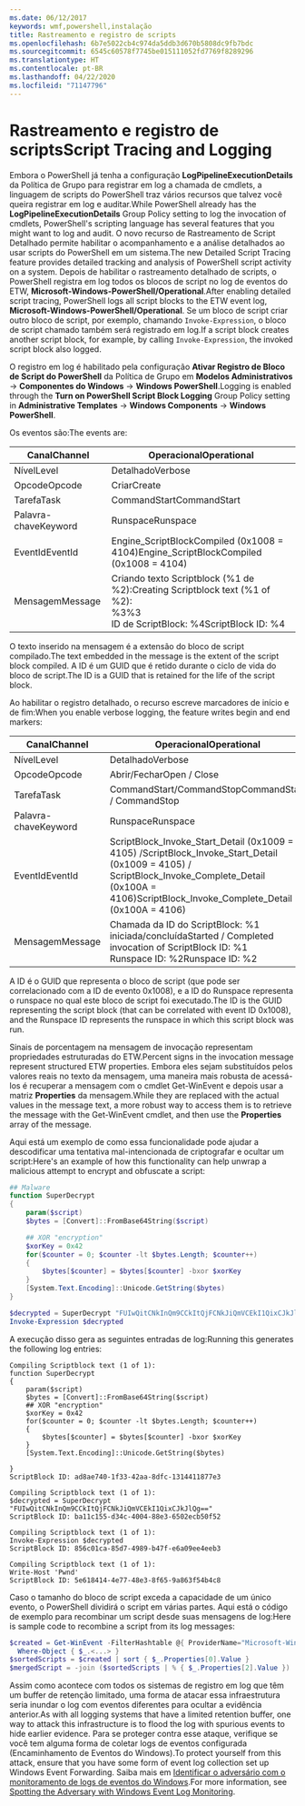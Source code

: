 ```yaml
---
ms.date: 06/12/2017
keywords: wmf,powershell,instalação
title: Rastreamento e registro de scripts
ms.openlocfilehash: 6b7e5022cb4c974da5ddb3d670b5808dc9fb7bdc
ms.sourcegitcommit: 6545c60578f7745be015111052fd7769f8289296
ms.translationtype: HT
ms.contentlocale: pt-BR
ms.lasthandoff: 04/22/2020
ms.locfileid: "71147796"
---
```

# <a name="script-tracing-and-logging"></a><span data-ttu-id="a8201-103">Rastreamento e registro de scripts</span><span class="sxs-lookup"><span data-stu-id="a8201-103">Script Tracing and Logging</span></span>

<span data-ttu-id="a8201-104">Embora o PowerShell já tenha a configuração **LogPipelineExecutionDetails** da Política de Grupo para registrar em log a chamada de cmdlets, a linguagem de scripts do PowerShell traz vários recursos que talvez você queira registrar em log e auditar.</span><span class="sxs-lookup"><span data-stu-id="a8201-104">While PowerShell already has the **LogPipelineExecutionDetails** Group Policy setting to log the invocation of cmdlets, PowerShell's scripting language has several features that you might want to log and audit.</span></span> <span data-ttu-id="a8201-105">O novo recurso de Rastreamento de Script Detalhado permite habilitar o acompanhamento e a análise detalhados ao usar scripts do PowerShell em um sistema.</span><span class="sxs-lookup"><span data-stu-id="a8201-105">The new Detailed Script Tracing feature provides detailed tracking and analysis of PowerShell script activity on a system.</span></span> <span data-ttu-id="a8201-106">Depois de habilitar o rastreamento detalhado de scripts, o PowerShell registra em log todos os blocos de script no log de eventos do ETW, **Microsoft-Windows-PowerShell/Operational**.</span><span class="sxs-lookup"><span data-stu-id="a8201-106">After enabling detailed script tracing, PowerShell logs all script blocks to the ETW event log, **Microsoft-Windows-PowerShell/Operational**.</span></span> <span data-ttu-id="a8201-107">Se um bloco de script criar outro bloco de script, por exemplo, chamando `Invoke-Expression`, o bloco de script chamado também será registrado em log.</span><span class="sxs-lookup"><span data-stu-id="a8201-107">If a script block creates another script block, for example, by calling `Invoke-Expression`, the invoked script block also logged.</span></span>

<span data-ttu-id="a8201-108">O registro em log é habilitado pela configuração **Ativar Registro de Bloco de Script do PowerShell** da Política de Grupo em **Modelos Administrativos** -> **Componentes do Windows** -> **Windows PowerShell**.</span><span class="sxs-lookup"><span data-stu-id="a8201-108">Logging is enabled through the **Turn on PowerShell Script Block Logging** Group Policy setting in **Administrative Templates** -> **Windows Components** -> **Windows PowerShell**.</span></span>

<span data-ttu-id="a8201-109">Os eventos são:</span><span class="sxs-lookup"><span data-stu-id="a8201-109">The events are:</span></span>

| <span data-ttu-id="a8201-110">Canal</span><span class="sxs-lookup"><span data-stu-id="a8201-110">Channel</span></span> |                               <span data-ttu-id="a8201-111">Operacional</span><span class="sxs-lookup"><span data-stu-id="a8201-111">Operational</span></span>                               |
| ------- | ----------------------------------------------------------------------- |
| <span data-ttu-id="a8201-112">Nível</span><span class="sxs-lookup"><span data-stu-id="a8201-112">Level</span></span>   | <span data-ttu-id="a8201-113">Detalhado</span><span class="sxs-lookup"><span data-stu-id="a8201-113">Verbose</span></span>                                                                 |
| <span data-ttu-id="a8201-114">Opcode</span><span class="sxs-lookup"><span data-stu-id="a8201-114">Opcode</span></span>  | <span data-ttu-id="a8201-115">Criar</span><span class="sxs-lookup"><span data-stu-id="a8201-115">Create</span></span>                                                                  |
| <span data-ttu-id="a8201-116">Tarefa</span><span class="sxs-lookup"><span data-stu-id="a8201-116">Task</span></span>    | <span data-ttu-id="a8201-117">CommandStart</span><span class="sxs-lookup"><span data-stu-id="a8201-117">CommandStart</span></span>                                                            |
| <span data-ttu-id="a8201-118">Palavra-chave</span><span class="sxs-lookup"><span data-stu-id="a8201-118">Keyword</span></span> | <span data-ttu-id="a8201-119">Runspace</span><span class="sxs-lookup"><span data-stu-id="a8201-119">Runspace</span></span>                                                                |
| <span data-ttu-id="a8201-120">EventId</span><span class="sxs-lookup"><span data-stu-id="a8201-120">EventId</span></span> | <span data-ttu-id="a8201-121">Engine_ScriptBlockCompiled (0x1008 = 4104)</span><span class="sxs-lookup"><span data-stu-id="a8201-121">Engine_ScriptBlockCompiled (0x1008 = 4104)</span></span>                              |
| <span data-ttu-id="a8201-122">Mensagem</span><span class="sxs-lookup"><span data-stu-id="a8201-122">Message</span></span> | <span data-ttu-id="a8201-123">Criando texto Scriptblock (%1 de %2):</span><span class="sxs-lookup"><span data-stu-id="a8201-123">Creating Scriptblock text (%1 of %2):</span></span> </br> <span data-ttu-id="a8201-124">%3</span><span class="sxs-lookup"><span data-stu-id="a8201-124">%3</span></span> </br> <span data-ttu-id="a8201-125">ID de ScriptBlock: %4</span><span class="sxs-lookup"><span data-stu-id="a8201-125">ScriptBlock ID: %4</span></span> |


<span data-ttu-id="a8201-126">O texto inserido na mensagem é a extensão do bloco de script compilado.</span><span class="sxs-lookup"><span data-stu-id="a8201-126">The text embedded in the message is the extent of the script block compiled.</span></span> <span data-ttu-id="a8201-127">A ID é um GUID que é retido durante o ciclo de vida do bloco de script.</span><span class="sxs-lookup"><span data-stu-id="a8201-127">The ID is a GUID that is retained for the life of the script block.</span></span>

<span data-ttu-id="a8201-128">Ao habilitar o registro detalhado, o recurso escreve marcadores de início e de fim:</span><span class="sxs-lookup"><span data-stu-id="a8201-128">When you enable verbose logging, the feature writes begin and end markers:</span></span>

| <span data-ttu-id="a8201-129">Canal</span><span class="sxs-lookup"><span data-stu-id="a8201-129">Channel</span></span> |                                 <span data-ttu-id="a8201-130">Operacional</span><span class="sxs-lookup"><span data-stu-id="a8201-130">Operational</span></span>                                |
| ------- | -------------------------------------------------------------------------- |
| <span data-ttu-id="a8201-131">Nível</span><span class="sxs-lookup"><span data-stu-id="a8201-131">Level</span></span>   | <span data-ttu-id="a8201-132">Detalhado</span><span class="sxs-lookup"><span data-stu-id="a8201-132">Verbose</span></span>                                                                    |
| <span data-ttu-id="a8201-133">Opcode</span><span class="sxs-lookup"><span data-stu-id="a8201-133">Opcode</span></span>  | <span data-ttu-id="a8201-134">Abrir/Fechar</span><span class="sxs-lookup"><span data-stu-id="a8201-134">Open / Close</span></span>                                                               |
| <span data-ttu-id="a8201-135">Tarefa</span><span class="sxs-lookup"><span data-stu-id="a8201-135">Task</span></span>    | <span data-ttu-id="a8201-136">CommandStart/CommandStop</span><span class="sxs-lookup"><span data-stu-id="a8201-136">CommandStart / CommandStop</span></span>                                                 |
| <span data-ttu-id="a8201-137">Palavra-chave</span><span class="sxs-lookup"><span data-stu-id="a8201-137">Keyword</span></span> | <span data-ttu-id="a8201-138">Runspace</span><span class="sxs-lookup"><span data-stu-id="a8201-138">Runspace</span></span>                                                                   |
| <span data-ttu-id="a8201-139">EventId</span><span class="sxs-lookup"><span data-stu-id="a8201-139">EventId</span></span> | <span data-ttu-id="a8201-140">ScriptBlock\_Invoke\_Start\_Detail (0x1009 = 4105) /</span><span class="sxs-lookup"><span data-stu-id="a8201-140">ScriptBlock\_Invoke\_Start\_Detail (0x1009 = 4105) /</span></span> </br> <span data-ttu-id="a8201-141">ScriptBlock\_Invoke\_Complete\_Detail (0x100A = 4106)</span><span class="sxs-lookup"><span data-stu-id="a8201-141">ScriptBlock\_Invoke\_Complete\_Detail (0x100A = 4106)</span></span> |
| <span data-ttu-id="a8201-142">Mensagem</span><span class="sxs-lookup"><span data-stu-id="a8201-142">Message</span></span> | <span data-ttu-id="a8201-143">Chamada da ID do ScriptBlock: %1 iniciada/concluída</span><span class="sxs-lookup"><span data-stu-id="a8201-143">Started / Completed invocation of ScriptBlock ID: %1</span></span> </br> <span data-ttu-id="a8201-144">Runspace ID: %2</span><span class="sxs-lookup"><span data-stu-id="a8201-144">Runspace ID: %2</span></span> |

<span data-ttu-id="a8201-145">A ID é o GUID que representa o bloco de script (que pode ser correlacionado com a ID de evento 0x1008), e a ID do Runspace representa o runspace no qual este bloco de script foi executado.</span><span class="sxs-lookup"><span data-stu-id="a8201-145">The ID is the GUID representing the script block (that can be correlated with event ID 0x1008), and the Runspace ID represents the runspace in which this script block was run.</span></span>

<span data-ttu-id="a8201-146">Sinais de porcentagem na mensagem de invocação representam propriedades estruturadas do ETW.</span><span class="sxs-lookup"><span data-stu-id="a8201-146">Percent signs in the invocation message represent structured ETW properties.</span></span> <span data-ttu-id="a8201-147">Embora eles sejam substituídos pelos valores reais no texto da mensagem, uma maneira mais robusta de acessá-los é recuperar a mensagem com o cmdlet Get-WinEvent e depois usar a matriz **Properties** da mensagem.</span><span class="sxs-lookup"><span data-stu-id="a8201-147">While they are replaced with the actual values in the message text, a more robust way to access them is to retrieve the message with the Get-WinEvent cmdlet, and then use the **Properties** array of the message.</span></span>

<span data-ttu-id="a8201-148">Aqui está um exemplo de como essa funcionalidade pode ajudar a descodificar uma tentativa mal-intencionada de criptografar e ocultar um script:</span><span class="sxs-lookup"><span data-stu-id="a8201-148">Here's an example of how this functionality can help unwrap a malicious attempt to encrypt and obfuscate a script:</span></span>

```powershell
## Malware
function SuperDecrypt
{
    param($script)
    $bytes = [Convert]::FromBase64String($script)

    ## XOR "encryption"
    $xorKey = 0x42
    for($counter = 0; $counter -lt $bytes.Length; $counter++)
    {
        $bytes[$counter] = $bytes[$counter] -bxor $xorKey
    }
    [System.Text.Encoding]::Unicode.GetString($bytes)
}

$decrypted = SuperDecrypt "FUIwQitCNkInQm9CCkItQjFCNkJiQmVCEkI1QixCJkJlQg=="
Invoke-Expression $decrypted
```

<span data-ttu-id="a8201-149">A execução disso gera as seguintes entradas de log:</span><span class="sxs-lookup"><span data-stu-id="a8201-149">Running this generates the following log entries:</span></span>

```Output
Compiling Scriptblock text (1 of 1):
function SuperDecrypt
{
    param($script)
    $bytes = [Convert]::FromBase64String($script)
    ## XOR "encryption"
    $xorKey = 0x42
    for($counter = 0; $counter -lt $bytes.Length; $counter++)
    {
        $bytes[$counter] = $bytes[$counter] -bxor $xorKey
    }
    [System.Text.Encoding]::Unicode.GetString($bytes)

}
ScriptBlock ID: ad8ae740-1f33-42aa-8dfc-1314411877e3

Compiling Scriptblock text (1 of 1):
$decrypted = SuperDecrypt "FUIwQitCNkInQm9CCkItQjFCNkJiQmVCEkI1QixCJkJlQg=="
ScriptBlock ID: ba11c155-d34c-4004-88e3-6502ecb50f52

Compiling Scriptblock text (1 of 1):
Invoke-Expression $decrypted
ScriptBlock ID: 856c01ca-85d7-4989-b47f-e6a09ee4eeb3

Compiling Scriptblock text (1 of 1):
Write-Host 'Pwnd'
ScriptBlock ID: 5e618414-4e77-48e3-8f65-9a863f54b4c8
```

Caso o tamanho do bloco de script exceda a capacidade de um único evento, o PowerShell dividirá o script em várias partes. <span data-ttu-id="a8201-151">Aqui está o código de exemplo para recombinar um script desde suas mensagens de log:</span><span class="sxs-lookup"><span data-stu-id="a8201-151">Here is sample code to recombine a script from its log messages:</span></span>

```powershell
$created = Get-WinEvent -FilterHashtable @{ ProviderName="Microsoft-Windows-PowerShell"; Id = 4104 } |
  Where-Object { $_.<...> }
$sortedScripts = $created | sort { $_.Properties[0].Value }
$mergedScript = -join ($sortedScripts | % { $_.Properties[2].Value })
```

<span data-ttu-id="a8201-152">Assim como acontece com todos os sistemas de registro em log que têm um buffer de retenção limitado, uma forma de atacar essa infraestrutura seria inundar o log com eventos diferentes para ocultar a evidência anterior.</span><span class="sxs-lookup"><span data-stu-id="a8201-152">As with all logging systems that have a limited retention buffer, one way to attack this infrastructure is to flood the log with spurious events to hide earlier evidence.</span></span> <span data-ttu-id="a8201-153">Para se proteger contra esse ataque, verifique se você tem alguma forma de coletar logs de eventos configurada (Encaminhamento de Eventos do Windows).</span><span class="sxs-lookup"><span data-stu-id="a8201-153">To protect yourself from this attack, ensure that you have some form of event log collection set up Windows Event Forwarding.</span></span> <span data-ttu-id="a8201-154">Saiba mais em [Identificar o adversário com o monitoramento de logs de eventos do Windows](https://apps.nsa.gov/iaarchive/library/reports/spotting-the-adversary-with-windows-event-log-monitoring.cfm).</span><span class="sxs-lookup"><span data-stu-id="a8201-154">For more information, see [Spotting the Adversary with Windows Event Log Monitoring](https://apps.nsa.gov/iaarchive/library/reports/spotting-the-adversary-with-windows-event-log-monitoring.cfm).</span></span>